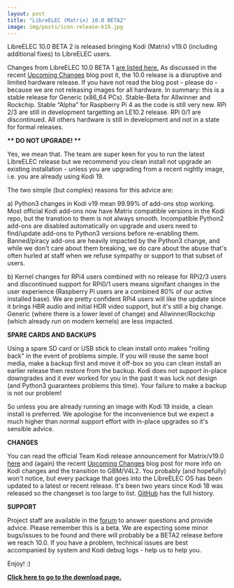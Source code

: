 ```yaml
---
layout: post
title: "LibreELEC (Matrix) 10.0 BETA2"
image: img/posts/icon-release-k19.jpg
---
```


LibreELEC 10.0 BETA 2 is released bringing Kodi (Matrix) v19.0 (including additional fixes) to LibreELEC users.

Changes from LibreELEC 10.0 BETA 1 [are listed here.](https://github.com/LibreELEC/LibreELEC.tv/compare/9.95.1...e3f11652c4ea19eff11c0df4eabef92b96d138ff) As discussed in the recent [Upcoming Changes](https://libreelec.tv/2021/02/14/upcoming-changes/) blog post it, the 10.0 release is a disruptive and limited hardware release. If you have not read the blog post - please do - because we are not releasing images for all hardware. In summary: this is a stable release for Generic (x86\_64 PCs). Stable-Beta for Allwinner and Rockchip. Stable “Alpha” for Raspberry Pi 4 as the code is still very new. RPi 2/3 are still in development targetting an LE10.2 release. RPi 0/1 are discontinued. All others hardware is still in development and not in a state for formal releases.

**\*\* DO NOT UPGRADE! \*\***

Yes, we mean that. The team are super keen for you to run the latest LibreELEC release but we recommend you clean install not upgrade an existing installation - unless you are upgrading from a recent nightly image, i.e. you are already using Kodi 19.

The two simple (but complex) reasons for this advice are:

a) Python3 changes in Kodi v19 mean 99.99% of add-ons stop working. Most official Kodi add-ons now have Matrix compatible versions in the Kodi repo, but the transtion to them is not always smooth. Incompatible Python2 add-ons are disabled automatically on upgrade and users need to find/update add-ons to Python3 versions before re-enabling them. Banned/piracy add-ons are heavily impacted by the Python3 change, and while we don't care about them breaking, we do care about the abuse that's often hurled at staff when we refuse sympathy or support to that subset of users.

b) Kernel changes for RPi4 users combined with no release for RPi2/3 users and discontinued support for RPi0/1 users means signifant changes in the user experience (Raspberry Pi users are a combined 80% of our active installed base). We are pretty confident RPi4 users will like the update since it brings HBR audio and initial HDR video support, but it's still a big change. Generic (where there is a lower level of change) and Allwinner/Rockchip (which already run on modern kernels) are less impacted.

**SPARE CARDS AND BACKUPS**

Using a spare SD card or USB stick to clean install onto makes "rolling back" in the event of problems simple. If you will reuse the same boot media, make a backup first and move it off-box so you can clean install an earlier release then restore from the backup. Kodi does not support in-place downgrades and it ever worked for you in the past it was luck not design (and Python3 guarantees problems this time). Your failure to make a backup is not our problem!

So unless you are already running an image with Kodi 19 inside, a clean install is preferred. We apologise for the inconvenience but we expect a much higher than normal support effort with in-place upgrades so it's sensible advice.

**CHANGES**

You can read the official Team Kodi release announcement for Matrix/v19.0 [here](https://kodi.tv/article/kodi-190-matrix-release) and (again) the recent [Upcoming Changes](https://libreelec.tv/2021/02/14/upcoming-changes/) blog post for more info on Kodi changes and the transition to GBM/V4L2. You probably (and hopefully) won't notice, but every package that goes into the LibreELEC OS has been updated to a latest or recent release. It's been two years since Kodi 18 was released so the changeset is too large to list. [GitHub](https://github.com/LibreELEC/LibreELEC.tv/compare/libreelec-9.2...master) has the full history.

**SUPPORT**

Project staff are available in the [forum](https://forum.libreelec.tv) to answer questions and provide advice. Please remember this is a beta. We are expecting some minor bugs/issues to be found and there will probably be a BETA2 release before we reach 10.0. If you have a problem, technical issues are best accompanied by system and Kodi debug logs - help us to help you.

Enjoy! :)

[**Click here to go to the download page.**](https://libreelec.tv/downloads/)